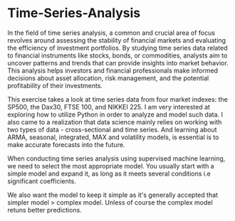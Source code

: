 # Time-Series-Analysis

In the field of time series analysis, a common and crucial area of focus revolves around assessing the stability of financial markets
and evaluating the efficiency of investment portfolios. By studying time series data related to financial instruments like stocks,
bonds, or commodities, analysts aim to uncover patterns and trends that can provide insights into market behavior.
This analysis helps investors and financial professionals make informed decisions about asset allocation, risk management, and the potential profitability of their investments.

This exercise takes a look at time series data from four market indexes: the SP500, the Dax30, FTSE 100, and NIKKEI 225.
I am very interested at exploring how to utilize Python in order to analyze and model such data. I also came to a 
realization that data science mainly relies on working with two types of data - cross-sectional and time series.
And learning about ARMA, seasonal, integrated, MAX and volatility models, is essential is to make accurate forecasts into the future.

When conducting time series analysis using supervised machine learning, we need to select the most appropriate
model. You usually start with a simple model and expand it, as long as it meets several conditions i.e significant coefficients.

We also want the model to keep it simple as it's generally accepted that simpler model > complex model.
Unless of course the complex model retuns better predictions.
